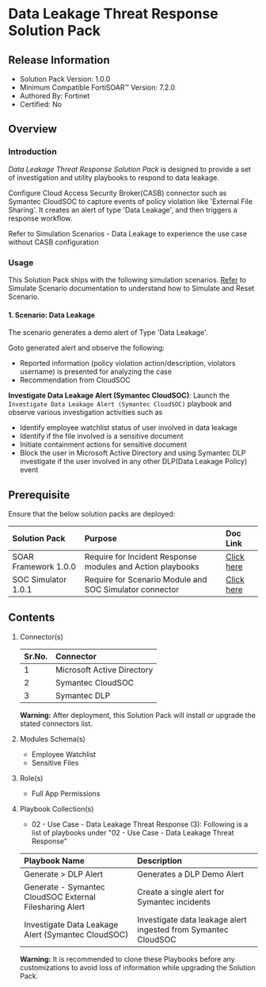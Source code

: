 # Data Leakage Threat Response Solution Pack

## Release Information

- Solution Pack Version: 1.0.0
- Minimum Compatible FortiSOAR™ Version: 7.2.0
- Authored By: Fortinet
- Certified: No

## Overview

### Introduction

*Data Leakage Threat Response Solution Pack* is designed to provide a set of investigation and utility playbooks to respond to data leakage.

Configure Cloud Access Security Broker(CASB) connector such as Symantec CloudSOC to capture events of policy violation like 'External File Sharing'. It creates an alert of type 'Data Leakage', and then triggers a response workflow.

Refer to Simulation Scenarios - Data Leakage to experience the use case without CASB configuration

### Usage

This Solution Pack ships with the following simulation scenarios. [Refer](https://github.com/fortinet-fortisoar/solution-pack-soc-simulator/blob/develop/docs/solution-pack-guide.md) to Simulate Scenario documentation to understand how to Simulate and Reset Scenario.

#### 1. Scenario: Data Leakage

The scenario generates a demo alert of Type 'Data Leakage'.

Goto generated alert and observe the following:

- Reported information (policy violation action/description, violators username) is presented for analyzing the case
- Recommendation from CloudSOC

**Investigate Data Leakage Alert (Symantec CloudSOC)**: Launch the `Investigate Data Leakage Alert (Symantec CloudSOC)` playbook and observe various investigation activities such as

- Identify employee watchlist status of user involved in data leakage
- Identify if the file involved is a sensitive document
- Initiate containment actions for sensitive document
- Block the user in Microsoft Active Directory and using Symantec DLP investigate if the user involved in any other DLP(Data Leakage Policy) event

## Prerequisite

Ensure that the below solution packs are deployed:

|**Solution Pack**|**Purpose**|**Doc Link**|
| :- | :- | :- |
|SOAR Framework 1.0.0|Require for Incident Response modules and Action playbooks|[Click here](https://github.com/fortinet-fortisoar/solution-pack-soar-framework/blob/develop/README.md)|
|SOC Simulator 1.0.1|Require for Scenario Module and SOC Simulator connector| [Click here](https://github.com/fortinet-fortisoar/solution-pack-soc-simulator/blob/develop/README.md)|

## Contents

1. Connector(s)

    |**Sr.No.**|**Connector**|
    | :- | :- |
    |1|Microsoft Active Directory|
    |2|Symantec CloudSOC|
    |3|Symantec DLP|

    **Warning:** After deployment, this Solution Pack will install or upgrade the stated connectors list.

2. Modules Schema(s)
    - Employee Watchlist
    - Sensitive Files

3. Role(s)
    - Full App Permissions

4. Playbook Collection(s)

    - 02 - Use Case - Data Leakage Threat Response (3):
        Following is a list of playbooks under "02 - Use Case - Data Leakage Threat Response"

    |**Playbook Name**|**Description**|
    | :- | :- |
    |Generate > DLP Alert|Generates a DLP Demo Alert|
    |Generate - Symantec CloudSOC External Filesharing Alert|Create a single alert for  Symantec incidents|
    |Investigate Data Leakage Alert (Symantec CloudSOC)|Investigate data leakage alert  ingested from Symantec CloudSOC|

     **Warning:** It is recommended to clone these Playbooks before any customizations to avoid loss of information while upgrading the Solution Pack.
